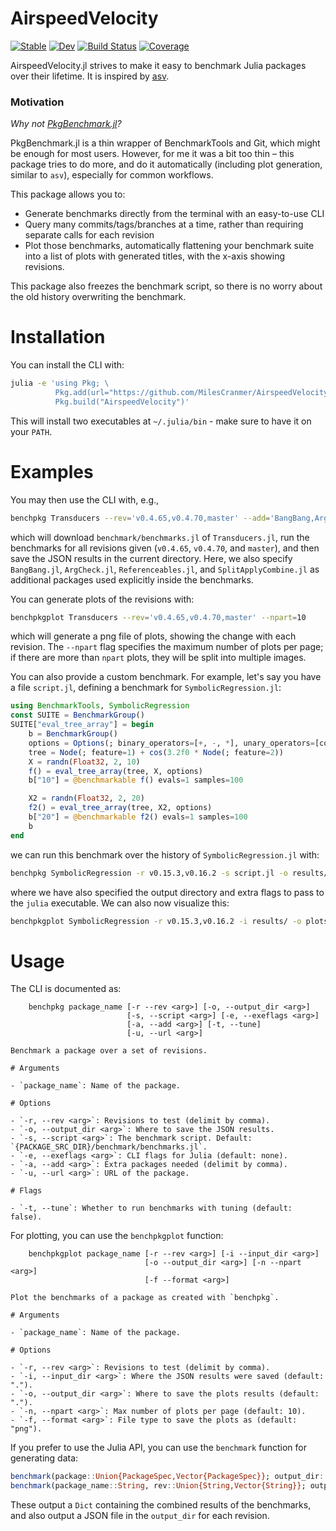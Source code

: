 # AirspeedVelocity

[![Stable](https://img.shields.io/badge/docs-stable-blue.svg)](https://MilesCranmer.github.io/AirspeedVelocity.jl/stable/)
[![Dev](https://img.shields.io/badge/docs-dev-blue.svg)](https://MilesCranmer.github.io/AirspeedVelocity.jl/dev/)
[![Build Status](https://github.com/MilesCranmer/AirspeedVelocity.jl/actions/workflows/CI.yml/badge.svg?branch=master)](https://github.com/MilesCranmer/AirspeedVelocity.jl/actions/workflows/CI.yml?query=branch%3Amaster)
[![Coverage](https://coveralls.io/repos/github/MilesCranmer/AirspeedVelocity.jl/badge.svg?branch=master)](https://coveralls.io/github/MilesCranmer/AirspeedVelocity.jl?branch=master)

AirspeedVelocity.jl strives to make it easy to benchmark Julia packages over their lifetime.
It is inspired by [asv](https://asv.readthedocs.io/en/stable/).


### Motivation

*Why not [PkgBenchmark.jl](https://github.com/JuliaCI/PkgBenchmark.jl)?*

PkgBenchmark.jl is a thin wrapper of BenchmarkTools and Git, which might be enough for most users.
However, for me it was a bit too thin – this package tries to do more, and do it automatically (including plot generation, similar to `asv`),
especially for common workflows.

This package allows you to:

- Generate benchmarks directly from the terminal with an easy-to-use CLI
- Query many commits/tags/branches at a time, rather than requiring separate calls for each revision
- Plot those benchmarks, automatically flattening your benchmark suite into a list of plots with generated titles,
  with the x-axis showing revisions.
  
This package also freezes the benchmark script,
so there is no worry about the old history overwriting the benchmark.

# Installation

You can install the CLI with:

```bash
julia -e 'using Pkg; \
          Pkg.add(url="https://github.com/MilesCranmer/AirspeedVelocity.jl.git"); \
          Pkg.build("AirspeedVelocity")'
```

This will install two executables at `~/.julia/bin` - make sure to have it on your `PATH`.

# Examples

You may then use the CLI with, e.g.,

```bash
benchpkg Transducers --rev='v0.4.65,v0.4.70,master' --add='BangBang,ArgCheck,Referenceables,SplitApplyCombine'
```

which will download `benchmark/benchmarks.jl` of `Transducers.jl`,
run the benchmarks for all revisions given (`v0.4.65`, `v0.4.70`, and `master`),
and then save the JSON results in the current directory.
Here, we also specify `BangBang.jl`, `ArgCheck.jl`, `Referenceables.jl`, and
`SplitApplyCombine.jl` as additional packages used explicitly
inside the benchmarks.

You can generate plots of the revisions with:

```bash
benchpkgplot Transducers --rev='v0.4.65,v0.4.70,master' --npart=10
```

which will generate a png file of plots, showing the change with each revision.
The `--npart` flag specifies the maximum number of plots per page; if there are more
than `npart` plots, they will be split into multiple images.


You can also provide a custom benchmark.
For example, let's say you have a file `script.jl`, defining
a benchmark for `SymbolicRegression.jl`:

```julia
using BenchmarkTools, SymbolicRegression
const SUITE = BenchmarkGroup()
SUITE["eval_tree_array"] = begin
    b = BenchmarkGroup()
    options = Options(; binary_operators=[+, -, *], unary_operators=[cos])
    tree = Node(; feature=1) + cos(3.2f0 * Node(; feature=2))
    X = randn(Float32, 2, 10)
    f() = eval_tree_array(tree, X, options)
    b["10"] = @benchmarkable f() evals=1 samples=100

    X2 = randn(Float32, 2, 20)
    f2() = eval_tree_array(tree, X2, options)
    b["20"] = @benchmarkable f2() evals=1 samples=100
    b
end
```

we can run this benchmark over the history of `SymbolicRegression.jl` with:

```bash
benchpkg SymbolicRegression -r v0.15.3,v0.16.2 -s script.jl -o results/ --exeflags="--threads=4 -O3"
```

where we have also specified the output directory and extra flags to pass to the
`julia` executable. We can also now visualize this:

```bash
benchpkgplot SymbolicRegression -r v0.15.3,v0.16.2 -i results/ -o plots/ --format=pdf
```


# Usage

The CLI is documented as:

```
    benchpkg package_name [-r --rev <arg>] [-o, --output_dir <arg>]
                          [-s, --script <arg>] [-e, --exeflags <arg>]
                          [-a, --add <arg>] [-t, --tune]
                          [-u, --url <arg>]

Benchmark a package over a set of revisions.

# Arguments

- `package_name`: Name of the package.

# Options

- `-r, --rev <arg>`: Revisions to test (delimit by comma).
- `-o, --output_dir <arg>`: Where to save the JSON results.
- `-s, --script <arg>`: The benchmark script. Default: `{PACKAGE_SRC_DIR}/benchmark/benchmarks.jl`.
- `-e, --exeflags <arg>`: CLI flags for Julia (default: none).
- `-a, --add <arg>`: Extra packages needed (delimit by comma).
- `-u, --url <arg>`: URL of the package.

# Flags

- `-t, --tune`: Whether to run benchmarks with tuning (default: false).

```

For plotting, you can use the `benchpkgplot` function:

```
    benchpkgplot package_name [-r --rev <arg>] [-i --input_dir <arg>]
                              [-o --output_dir <arg>] [-n --npart <arg>]
                              [-f --format <arg>]

Plot the benchmarks of a package as created with `benchpkg`.

# Arguments

- `package_name`: Name of the package.

# Options

- `-r, --rev <arg>`: Revisions to test (delimit by comma).
- `-i, --input_dir <arg>`: Where the JSON results were saved (default: ".").
- `-o, --output_dir <arg>`: Where to save the plots results (default: ".").
- `-n, --npart <arg>`: Max number of plots per page (default: 10).
- `-f, --format <arg>`: File type to save the plots as (default: "png").
```

If you prefer to use the Julia API, you can use the `benchmark` function for generating data:

```julia
benchmark(package::Union{PackageSpec,Vector{PackageSpec}}; output_dir::String=".", script::Union{String,Nothing}=nothing, tune::Bool=false, exeflags::Cmd=``)
benchmark(package_name::String, rev::Union{String,Vector{String}}; output_dir::String=".", script::Union{String,Nothing}=nothing, tune::Bool=false, exeflags::Cmd=``)
```

These output a `Dict` containing the combined results of the benchmarks,
and also output a JSON file in the `output_dir` for each revision.
